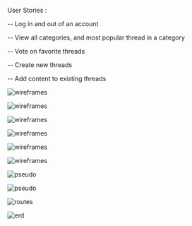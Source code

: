 User Stories :

-- Log in and out of an account

-- View all categories, and most popular thread in a category

-- Vote on favorite threads

-- Create new threads

-- Add content to existing threads


![wireframes](outline/wireframe1.png)

![wireframes](outline/wireframe2.png)

![wireframes](outline/wireframe3.png)

![wireframes](outline/wireframe4.png)

![wireframes](outline/wireframe5.png)

![wireframes](outline/wireframe6.png)

![pseudo](outline/pseudocode1.png)

![pseudo](outline/pseudocode2.png)

![routes](outline/routes.png)

![erd](outline/ERD.png)